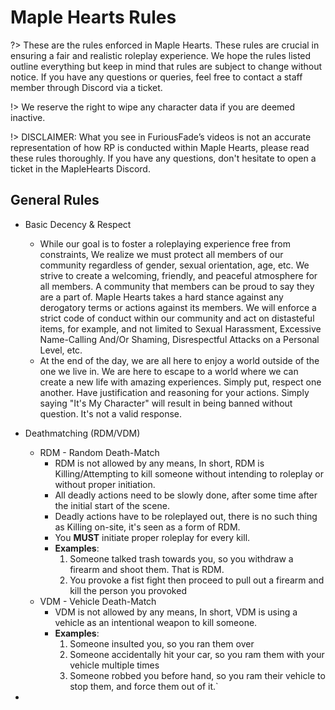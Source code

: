# Maple Hearts Rules

?> These are the rules enforced in Maple Hearts. These rules are crucial in ensuring a fair and realistic roleplay experience. We hope the rules listed outline everything but keep in mind that rules are subject to change without notice. If you have any questions or queries, feel free to contact a staff member through Discord via a ticket. 

!> We reserve the right to wipe any character data if you are deemed inactive.

!> DISCLAIMER: What you see in FuriousFade’s videos is not an accurate representation of how RP is conducted within Maple Hearts, please read these rules thoroughly. If you have any questions, don't hesitate to open a ticket in the MapleHearts Discord.


## General Rules

- Basic Decency & Respect
    - While our goal is to foster a roleplaying experience free from constraints, We realize we must protect all members of our community regardless of gender, sexual orientation, age, etc. We strive to create a welcoming, friendly, and peaceful atmosphere for all members. A community that members can be proud to say they are a part of. Maple Hearts takes a hard stance against any derogatory terms or actions against its members. We will enforce a strict code of conduct within our community and act on distasteful items, for example, and not limited to Sexual Harassment, Excessive Name-Calling And/Or Shaming, Disrespectful Attacks on a Personal Level, etc.
    - At the end of the day, we are all here to enjoy a world outside of the one we live in. We are here to escape to a world where we can create a new life with amazing experiences. Simply put, respect one another. Have justification and reasoning for your actions. Simply saying "It's My Character" will result in being banned without question. It's not a valid response.


- Deathmatching (RDM/VDM)
  - RDM - Random Death-Match
    - RDM is not allowed by any means, In short, RDM is Killing/Attempting to kill someone without intending to roleplay or without proper initiation.
    - All deadly actions need to be slowly done, after some time after the initial start of the scene. 
    - Deadly actions have to be roleplayed out, there is no such thing as Killing on-site, it's seen as a form of RDM. 
    - You **MUST** initiate proper roleplay for every kill.
    - **Examples**:
      1) Someone talked trash towards you, so you withdraw a firearm and shoot them. That is RDM.
      2) You provoke a fist fight then proceed to pull out a firearm and kill the person you provoked
  - VDM - Vehicle Death-Match
    - VDM is not allowed by any means, In short, VDM is using a vehicle as an intentional weapon to kill someone.
    - **Examples**:
        1) Someone insulted you, so you ran them over
        2) Someone accidentally hit your car, so you ram them with your vehicle multiple times
        3) Someone robbed you before hand, so you ram their vehicle to stop them, and force them out of it.`

- 
